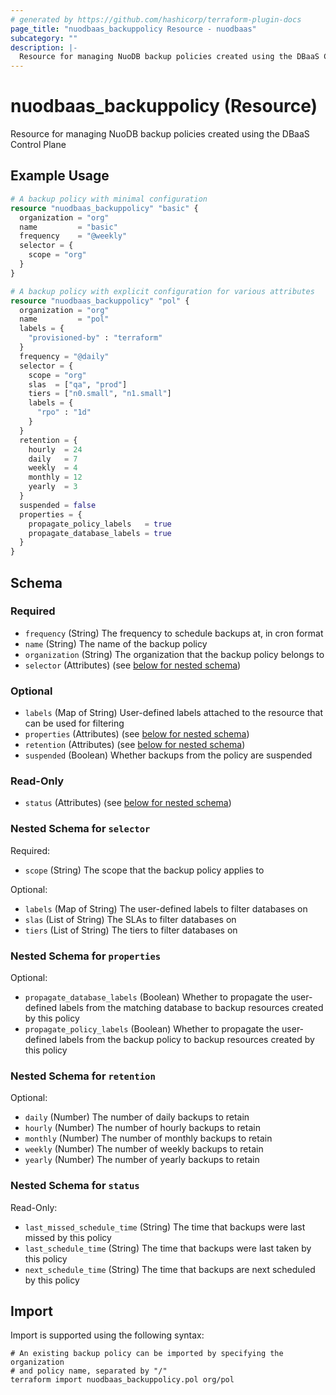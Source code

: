 ```yaml
---
# generated by https://github.com/hashicorp/terraform-plugin-docs
page_title: "nuodbaas_backuppolicy Resource - nuodbaas"
subcategory: ""
description: |-
  Resource for managing NuoDB backup policies created using the DBaaS Control Plane
---
```


# nuodbaas_backuppolicy (Resource)

Resource for managing NuoDB backup policies created using the DBaaS Control Plane

## Example Usage

```terraform
# A backup policy with minimal configuration
resource "nuodbaas_backuppolicy" "basic" {
  organization = "org"
  name         = "basic"
  frequency    = "@weekly"
  selector = {
    scope = "org"
  }
}

# A backup policy with explicit configuration for various attributes
resource "nuodbaas_backuppolicy" "pol" {
  organization = "org"
  name         = "pol"
  labels = {
    "provisioned-by" : "terraform"
  }
  frequency = "@daily"
  selector = {
    scope = "org"
    slas  = ["qa", "prod"]
    tiers = ["n0.small", "n1.small"]
    labels = {
      "rpo" : "1d"
    }
  }
  retention = {
    hourly  = 24
    daily   = 7
    weekly  = 4
    monthly = 12
    yearly  = 3
  }
  suspended = false
  properties = {
    propagate_policy_labels   = true
    propagate_database_labels = true
  }
}
```

<!-- schema generated by tfplugindocs -->
## Schema

### Required

- `frequency` (String) The frequency to schedule backups at, in cron format
- `name` (String) The name of the backup policy
- `organization` (String) The organization that the backup policy belongs to
- `selector` (Attributes) (see [below for nested schema](#nestedatt--selector))

### Optional

- `labels` (Map of String) User-defined labels attached to the resource that can be used for filtering
- `properties` (Attributes) (see [below for nested schema](#nestedatt--properties))
- `retention` (Attributes) (see [below for nested schema](#nestedatt--retention))
- `suspended` (Boolean) Whether backups from the policy are suspended

### Read-Only

- `status` (Attributes) (see [below for nested schema](#nestedatt--status))

<a id="nestedatt--selector"></a>
### Nested Schema for `selector`

Required:

- `scope` (String) The scope that the backup policy applies to

Optional:

- `labels` (Map of String) The user-defined labels to filter databases on
- `slas` (List of String) The SLAs to filter databases on
- `tiers` (List of String) The tiers to filter databases on


<a id="nestedatt--properties"></a>
### Nested Schema for `properties`

Optional:

- `propagate_database_labels` (Boolean) Whether to propagate the user-defined labels from the matching database to backup resources created by this policy
- `propagate_policy_labels` (Boolean) Whether to propagate the user-defined labels from the backup policy to backup resources created by this policy


<a id="nestedatt--retention"></a>
### Nested Schema for `retention`

Optional:

- `daily` (Number) The number of daily backups to retain
- `hourly` (Number) The number of hourly backups to retain
- `monthly` (Number) The number of monthly backups to retain
- `weekly` (Number) The number of weekly backups to retain
- `yearly` (Number) The number of yearly backups to retain


<a id="nestedatt--status"></a>
### Nested Schema for `status`

Read-Only:

- `last_missed_schedule_time` (String) The time that backups were last missed by this policy
- `last_schedule_time` (String) The time that backups were last taken by this policy
- `next_schedule_time` (String) The time that backups are next scheduled by this policy

## Import

Import is supported using the following syntax:

```shell
# An existing backup policy can be imported by specifying the organization
# and policy name, separated by "/"
terraform import nuodbaas_backuppolicy.pol org/pol
```
